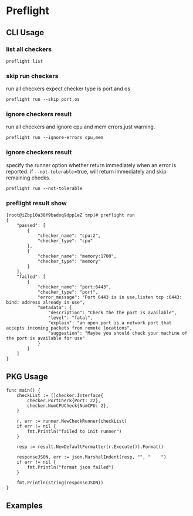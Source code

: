 # Preflight

## CLI Usage

### list all checkers

```shell
preflight list 
```

### skip run checkers

run all checkers expect checker type is port and os

```shell
preflight run --skip port,os
```

### ignore checkers result

run all checkers and ignore cpu and mem errors,just warning.

```shell
preflight run --ignore-errors cpu,mem
```

### ignore checkers result

specify the runner option whether return immediately when an error is reported. if `--not-tolerable`=true, will return
immediately and skip remaining checks.

```shell
preflight run --not-tolerable
```

### preflight result show

```shell
[root@iZbp10a38f9badoq9dpp1eZ tmp]# preflight run
{
    "passed": [
        {
            "checker_name": "cpu:2",
            "checker_type": "cpu"
        },
        {
            "checker_name": "memory:1700",
            "checker_type": "memory"
        }
    ],
    "failed": [
        {
            "checker_name": "port:6443",
            "checker_type": "port",
            "error_message": "Port 6443 is in use,listen tcp :6443: bind: address already in use",
            "metadata": {
                "description": "Check the the port is available",
                "level": "fatal",
                "explain": "an open port is a network port that accepts incoming packets from remote locations",
                "suggestion": "Maybe you should check your machine of the port is available for use"
            }
        }
    ]
}

```

## PKG Usage

```shell
func main() {
	checkList := []checker.Interface{
		checker.PortCheck{Port: 22},
		checker.NumCPUCheck{NumCPU: 2},
	}

	r, err := runner.NewCheckRunner(checkList)
	if err != nil {
		fmt.Println("failed to init runner")
	}

	resp := result.NewDefaultFormatter(r.Execute()).Format()

	responseJSON, err := json.MarshalIndent(resp, "", "    ")
	if err != nil {
		fmt.Println("format json failed")
	}

	fmt.Println(string(responseJSON))
}

```

## Examples

